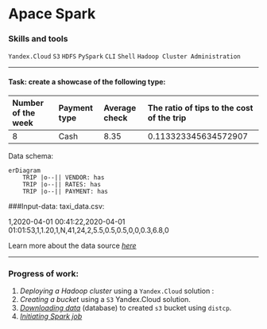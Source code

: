 # Apace Spark

### Skills and tools
`Yandex.Cloud` `S3` `HDFS` `PySpark` `CLI` `Shell` `Hadoop Cluster Administration`                                            

---
#### Task: create a showcase of the following type:

| Number of the week | Payment type | Average check | The ratio of tips to the cost of the trip |
|:-------------------|:-------------|:--------------|:------------------------------------------|
| 8                  | Cash         | 	8.35         | 0.113323345634572907                      |


Data schema:

```mermaid
erDiagram
    TRIP |o--|| VENDOR: has
    TRIP |o--|| RATES: has
    TRIP |o--|| PAYMENT: has
```

###Input-data: taxi_data.csv:

1,2020-04-01 00:41:22,2020-04-01 01:01:53,1,1.20,1,N,41,24,2,5.5,0.5,0.5,0,0,0.3,6.8,0

Learn more about the data source [*here*][1]

---

### Progress of work:
1. *Deploying a Hadoop cluster* using a `Yandex.Cloud` solution :
2. *Creating a bucket* using a `S3` Yandex.Cloud solution.
3. [*Downloading data*][2] (database) to created `s3` bucket using `distcp`.
4. [*Initiating Spark job*][3]



[1]:https://registry.opendata.aws/nyc-tlc-trip-records-pds/
[2]:https://github.com/Amboss/portfolio_projects/blob/master/apache_spark/scripts/download.sh
[3]:https://github.com/Amboss/portfolio_projects/blob/master/apache_spark/scripts/spark.py
